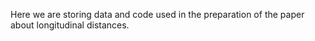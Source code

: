 Here we are storing data and code used in the preparation of the paper about longitudinal distances.
